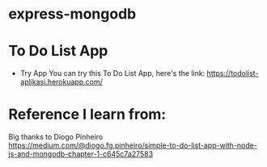 # express-mongodb

# To Do List App
* Try App
You can try this To Do List App, here's the link: https://todolist-aplikasi.herokuapp.com/

# Reference I learn from:
Big thanks to Diogo Pinheiro
https://medium.com/@diogo.fg.pinheiro/simple-to-do-list-app-with-node-js-and-mongodb-chapter-1-c645c7a27583